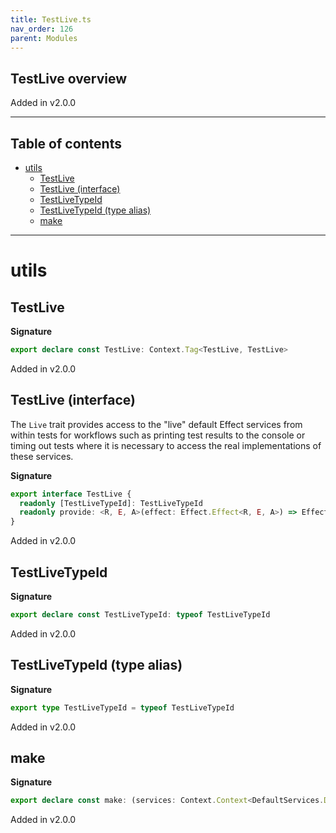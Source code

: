 ```yaml
---
title: TestLive.ts
nav_order: 126
parent: Modules
---
```


## TestLive overview

Added in v2.0.0

---

<h2 class="text-delta">Table of contents</h2>

- [utils](#utils)
  - [TestLive](#testlive)
  - [TestLive (interface)](#testlive-interface)
  - [TestLiveTypeId](#testlivetypeid)
  - [TestLiveTypeId (type alias)](#testlivetypeid-type-alias)
  - [make](#make)

---

# utils

## TestLive

**Signature**

```ts
export declare const TestLive: Context.Tag<TestLive, TestLive>
```

Added in v2.0.0

## TestLive (interface)

The `Live` trait provides access to the "live" default Effect services from
within tests for workflows such as printing test results to the console or
timing out tests where it is necessary to access the real implementations of
these services.

**Signature**

```ts
export interface TestLive {
  readonly [TestLiveTypeId]: TestLiveTypeId
  readonly provide: <R, E, A>(effect: Effect.Effect<R, E, A>) => Effect.Effect<R, E, A>
}
```

Added in v2.0.0

## TestLiveTypeId

**Signature**

```ts
export declare const TestLiveTypeId: typeof TestLiveTypeId
```

Added in v2.0.0

## TestLiveTypeId (type alias)

**Signature**

```ts
export type TestLiveTypeId = typeof TestLiveTypeId
```

Added in v2.0.0

## make

**Signature**

```ts
export declare const make: (services: Context.Context<DefaultServices.DefaultServices>) => TestLive
```

Added in v2.0.0
